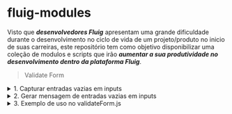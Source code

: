 # fluig-modules

Visto que <em><strong>desenvolvedores Fluig</strong></em> apresentam uma grande dificuldade durante
o desenvolvimento no ciclo de vida de um projeto/produto no inicio de suas carreiras, 
este repositório tem como objetivo disponibilizar uma coleção de modulos e scripts que
irão <em><strong>aumentar a sua produtividade no desenvolvimento dentro da plataforma Fluig</strong></em>.

> Validate Form

<details>
<summary>1. Capturar entradas vazias em inputs</summary>

    /*
        Recebe o formulário e uma lista de IDs de inputs
        Verifica se há inputs vazios
        Retorna o número de inputs vazios
    */

    /**
    * 
    * @param {Array} idList
    */

    function getEmptyInputs(form, idList) {
        var emptyInputs = 0;

        for (var index = 0; index < idList.length; index++) {
            if (form.getValue(idList[index]) == '')
                emptyInputs++
        }

        return emptyInputs;
    }

</details>

<details>
<summary>
2. Gerar mensagem de entradas vazias em inputs 
</summary>

    /*
        Recebe o formulário e uma lista de IDs/NAMEs de inputs
        Verifica se há inputs vazios
        Retorna mensagem de inputs vazios com os seus names
    */

    /**
    * 
    * @param {Array} nameList
    * @param {Array} idList
    */


    function generateMessageEmptyInputs(form, idList, nameList) {
        var message = 'Os seguintes campos são obrigatórios!\n';

        for (var index = 0; index < nameList.length; index++) {
            if (form.getValue(idList[index]) == '')
                message += (index + 1) + ' - ' + nameList[index] + '.\n';
        }

        return message;
    }
</details>

<details>
<summary>
3. Exemplo de uso no validateForm.js
</summary>

    function validateForm(form) {

    var numState = getValue('VKNumState');

        if (numState == 0) {

            // Lista de IDs de inputs da atividade -> numState
            var inputsIdList = ['user_name', 'user_passowrd'];
            
            // lista de NAMEs de inputs da atividade -> numState
            var inputsNamesList = ['User Name', 'User Password'];

            // captura entradas vazias do formulário na atividade -> numState
            var emptyInputs = getEmptyInputs(form, inputsIdList);

            // gera/exibe mensagem ao usuario
            if (emptyInputs > 0)
                throw generateMessageEmptyInputs(form, inputsIdList, inputsNamesList);
        }

    }
</details>
    